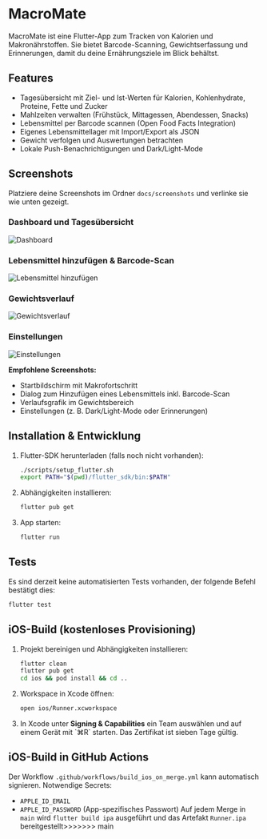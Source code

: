# MacroMate

MacroMate ist eine Flutter-App zum Tracken von Kalorien und Makronährstoffen. Sie bietet Barcode-Scanning, Gewichtserfassung und Erinnerungen, damit du deine Ernährungsziele im Blick behältst.

## Features
- Tagesübersicht mit Ziel- und Ist-Werten für Kalorien, Kohlenhydrate, Proteine, Fette und Zucker
- Mahlzeiten verwalten (Frühstück, Mittagessen, Abendessen, Snacks)
- Lebensmittel per Barcode scannen (Open Food Facts Integration)
- Eigenes Lebensmittellager mit Import/Export als JSON
- Gewicht verfolgen und Auswertungen betrachten
- Lokale Push-Benachrichtigungen und Dark/Light-Mode

## Screenshots
Platziere deine Screenshots im Ordner `docs/screenshots` und verlinke sie wie unten gezeigt.

### Dashboard und Tagesübersicht
![Dashboard](docs/screenshots/dashboard.jpeg)

### Lebensmittel hinzufügen & Barcode-Scan
![Lebensmittel hinzufügen](docs/screenshots/add_food.jpeg)

### Gewichtsverlauf
![Gewichtsverlauf](docs/screenshots/weight.jpeg)

### Einstellungen
![Einstellungen](docs/screenshots/settings.jpeg)

**Empfohlene Screenshots:**
- Startbildschirm mit Makrofortschritt
- Dialog zum Hinzufügen eines Lebensmittels inkl. Barcode-Scan
- Verlaufsgrafik im Gewichtsbereich
- Einstellungen (z. B. Dark/Light-Mode oder Erinnerungen)

## Installation & Entwicklung
1. Flutter-SDK herunterladen (falls noch nicht vorhanden):
   ```bash
   ./scripts/setup_flutter.sh
   export PATH="$(pwd)/flutter_sdk/bin:$PATH"
   ```
2. Abhängigkeiten installieren:
   ```bash
   flutter pub get
   ```
3. App starten:
   ```bash
   flutter run
   ```

## Tests
Es sind derzeit keine automatisierten Tests vorhanden, der folgende Befehl bestätigt dies:
```bash
flutter test
```

## iOS-Build (kostenloses Provisioning)
1. Projekt bereinigen und Abhängigkeiten installieren:
   ```bash
   flutter clean
   flutter pub get
   cd ios && pod install && cd ..
   ```
2. Workspace in Xcode öffnen:
   ```bash
   open ios/Runner.xcworkspace
   ```
3. In Xcode unter **Signing & Capabilities** ein Team auswählen und auf einem Gerät mit \`⌘R\` starten. Das Zertifikat ist sieben Tage gültig.

## iOS-Build in GitHub Actions
Der Workflow `.github/workflows/build_ios_on_merge.yml` kann automatisch signieren. Notwendige Secrets:
- `APPLE_ID_EMAIL`
- `APPLE_ID_PASSWORD` (App-spezifisches Passwort)
Auf jedem Merge in `main` wird `flutter build ipa` ausgeführt und das Artefakt `Runner.ipa` bereitgestellt>>>>>>> main

